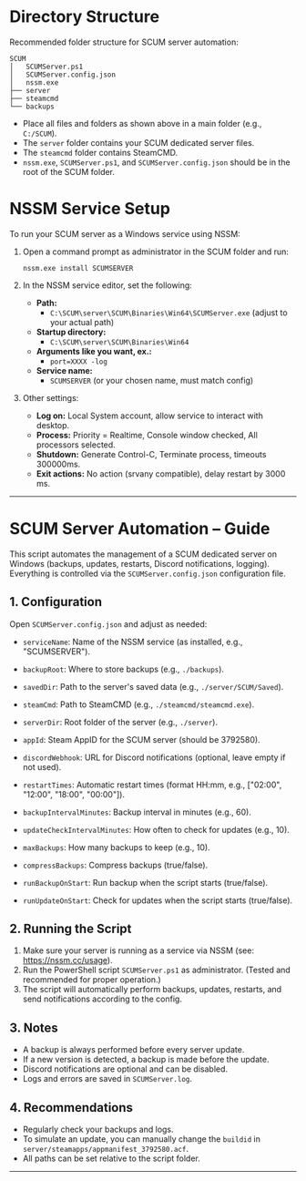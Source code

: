 # Directory Structure

Recommended folder structure for SCUM server automation:

```
SCUM
│   SCUMServer.ps1
│   SCUMServer.config.json
│   nssm.exe
├── server
├── steamcmd
└── backups
```

- Place all files and folders as shown above in a main folder (e.g., `C:/SCUM`).
- The `server` folder contains your SCUM dedicated server files.
- The `steamcmd` folder contains SteamCMD.
- `nssm.exe`, `SCUMServer.ps1`, and `SCUMServer.config.json` should be in the root of the SCUM folder.

# NSSM Service Setup

To run your SCUM server as a Windows service using NSSM:

1. Open a command prompt as administrator in the SCUM folder and run:
   ```
   nssm.exe install SCUMSERVER
   ```
2. In the NSSM service editor, set the following:
   - **Path:**
     - `C:\SCUM\server\SCUM\Binaries\Win64\SCUMServer.exe` (adjust to your actual path)
   - **Startup directory:**
     - `C:\SCUM\server\SCUM\Binaries\Win64`
   - **Arguments like you want, ex.:**
     - `port=XXXX -log` 
   - **Service name:**
     - `SCUMSERVER` (or your chosen name, must match config)

3. Other settings:
   - **Log on:** Local System account, allow service to interact with desktop.
   - **Process:** Priority = Realtime, Console window checked, All processors selected.
   - **Shutdown:** Generate Control-C, Terminate process, timeouts 300000ms.
   - **Exit actions:** No action (srvany compatible), delay restart by 3000 ms.

---
# SCUM Server Automation – Guide

This script automates the management of a SCUM dedicated server on Windows (backups, updates, restarts, Discord notifications, logging). Everything is controlled via the `SCUMServer.config.json` configuration file.

## 1. Configuration

Open `SCUMServer.config.json` and adjust as needed:

- `serviceName`: Name of the NSSM service (as installed, e.g., "SCUMSERVER").
- `backupRoot`: Where to store backups (e.g., `./backups`).
- `savedDir`: Path to the server's saved data (e.g., `./server/SCUM/Saved`).
- `steamCmd`: Path to SteamCMD (e.g., `./steamcmd/steamcmd.exe`).
- `serverDir`: Root folder of the server (e.g., `./server`).
- `appId`: Steam AppID for the SCUM server (should be 3792580).
- `discordWebhook`: URL for Discord notifications (optional, leave empty if not used).
- `restartTimes`: Automatic restart times (format HH:mm, e.g., ["02:00", "12:00", "18:00", "00:00"]).

- `backupIntervalMinutes`: Backup interval in minutes (e.g., 60).
- `updateCheckIntervalMinutes`: How often to check for updates (e.g., 10).
- `maxBackups`: How many backups to keep (e.g., 10).
- `compressBackups`: Compress backups (true/false).
- `runBackupOnStart`: Run backup when the script starts (true/false).
- `runUpdateOnStart`: Check for updates when the script starts (true/false).

## 2. Running the Script

1. Make sure your server is running as a service via NSSM (see: https://nssm.cc/usage).
2. Run the PowerShell script `SCUMServer.ps1` as administrator. (Tested and recommended for proper operation.)
3. The script will automatically perform backups, updates, restarts, and send notifications according to the config.

## 3. Notes
- A backup is always performed before every server update.
- If a new version is detected, a backup is made before the update.
- Discord notifications are optional and can be disabled.
- Logs and errors are saved in `SCUMServer.log`.

## 4. Recommendations
- Regularly check your backups and logs.
- To simulate an update, you can manually change the `buildid` in `server/steamapps/appmanifest_3792580.acf`.
- All paths can be set relative to the script folder.

---
